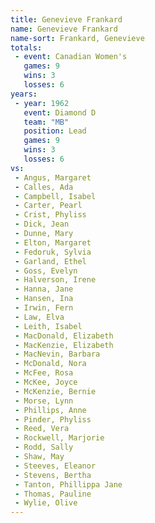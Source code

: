 ```yaml
---
title: Genevieve Frankard
name: Genevieve Frankard
name-sort: Frankard, Genevieve
totals:
 - event: Canadian Women's
   games: 9
   wins: 3
   losses: 6
years:
 - year: 1962
   event: Diamond D
   team: "MB"
   position: Lead
   games: 9
   wins: 3
   losses: 6
vs:
 - Angus, Margaret
 - Calles, Ada
 - Campbell, Isabel
 - Carter, Pearl
 - Crist, Phyliss
 - Dick, Jean
 - Dunne, Mary
 - Elton, Margaret
 - Fedoruk, Sylvia
 - Garland, Ethel
 - Goss, Evelyn
 - Halverson, Irene
 - Hanna, Jane
 - Hansen, Ina
 - Irwin, Fern
 - Law, Elva
 - Leith, Isabel
 - MacDonald, Elizabeth
 - MacKenzie, Elizabeth
 - MacNevin, Barbara
 - McDonald, Nora
 - McFee, Rosa
 - McKee, Joyce
 - McKenzie, Bernie
 - Morse, Lynn
 - Phillips, Anne
 - Pinder, Phyliss
 - Reed, Vera
 - Rockwell, Marjorie
 - Rodd, Sally
 - Shaw, May
 - Steeves, Eleanor
 - Stevens, Bertha
 - Tanton, Phillippa Jane
 - Thomas, Pauline
 - Wylie, Olive
---
```

